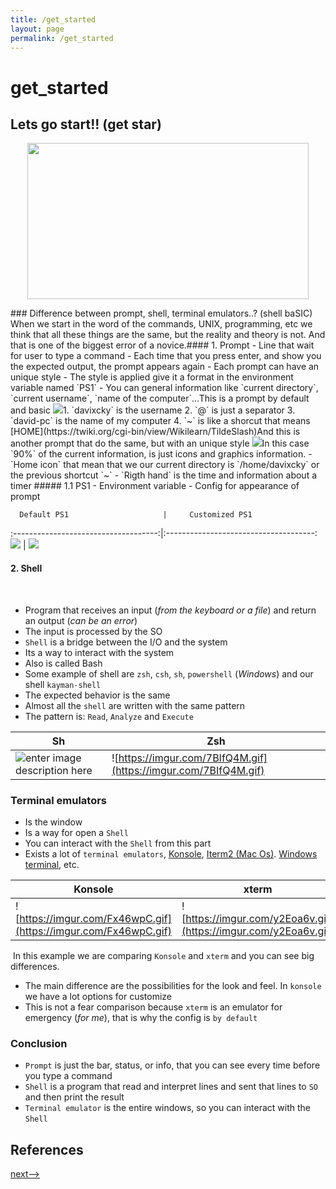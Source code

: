 ```yaml
---
title: /get_started
layout: page
permalink: /get_started
---
```


# get_started
## Lets go start!! (get star)
<p align="center">
<img align="center" class="center" src="https://images.unsplash.com/photo-1461896836934-ffe607ba8211?ixlib=rb-1.2.1&ixid=eyJhcHBfaWQiOjEyMDd9&auto=format&fit=crop&w=750&q=80" width="450" height="250" >
</p>
​
### Difference between prompt, shell, terminal emulators..? (shell baSIC)
When we start in the word of the commands, UNIX, programming, etc we think that all these things are the same, but the reality and theory is not. And that is one of the biggest error of a novice.
​
#### 1. Prompt
 - Line that wait for user to type a command
 - Each time that you press enter, and show you the expected output, the prompt appears again
 - Each prompt can have an unique style
 - The style is applied give it a format in the environment variable named `PS1`
 - You can general information like `current directory`, `current username`, `name of the computer`...
​
This is a prompt by default and basic
<img src="https://i.imgur.com/OjuSACW.png">
​
 1. `davixcky` is the username
 2. `@` is just a separator
 3. `david-pc` is the name of my computer
 4. `~` is like a shorcut that means [HOME](https://twiki.org/cgi-bin/view/Wikilearn/TildeSlash)
​
And this is another prompt that do the same, but with an unique style
<img src="https://i.imgur.com/vYXIRiq.png">
​
 In this case `90%` of the current information, is just icons and graphics information.
 - `Home icon` that mean that we our current directory is `/home/davixcky` or the previous shortcut `~`
 - `Rigth hand` is the time and information about a timer
##### 1.1 PS1
 - Environment variable
 - Config for appearance of prompt 
 
      Default PS1                     |     Customized PS1
:------------------------------------:|:-------------------------------------:
![](https://i.imgur.com/OAduWKS.gif)  |  ![](https://i.imgur.com/PYDv0LI.gif)
​
#### 2. Shell
​
 - Program that receives an input (*from the keyboard or a file*) and return an output (*can be an error*)
 - The input is processed by the SO
 - `Shell` is a bridge between the I/O and the system
 - Its a way to interact with the system
 - Also is called Bash
 - Some example of shell are `zsh`, `csh`, `sh`, `powershell` (*Windows*) and our shell `kayman-shell`
 - The expected behavior is the same 
 - Almost all the `shell` are written with the same pattern
 - The pattern is: `Read`, `Analyze` and `Execute`
 
|Sh|Zsh|
|--|--|
| ![enter image description here](https://imgur.com/V8DMYKP.gif)|![https://imgur.com/7BIfQ4M.gif](https://imgur.com/7BIfQ4M.gif)  |
### Terminal emulators
 - Is the window
 - Is a way for open a `Shell`
 - You can interact with the `Shell` from this part
 - Exists a lot of `terminal emulators`, [Konsole](https://konsole.kde.org/), [Iterm2 (Mac Os)](https://www.iterm2.com/). [Windows terminal](https://www.microsoft.com/en-us/p/windows-terminal-preview/9n0dx20hk701?activetab=pivot:overviewtab), etc.
 
 
|Konsole  |xterm  |
|--|--|
|![https://imgur.com/Fx46wpC.gif](https://imgur.com/Fx46wpC.gif)  |![https://imgur.com/y2Eoa6v.gif](https://imgur.com/y2Eoa6v.gif)  |
​
In this example we are comparing `Konsole` and `xterm` and you can see big differences.
​
 - The main difference are the possibilities for the look and feel. In `konsole` we have a lot options for customize
 - This is not a fear comparison because `xterm` is an emulator for emergency (*for me*), that is why the config is `by default`
 
### Conclusion 
 - `Prompt` is just the bar, status, or info, that you can see every time before you type a command
 - `Shell` is a program that read and interpret lines and sent that lines to `SO` and then print the result
 - `Terminal emulator` is the entire windows, so you can interact with the `Shell`
​


## References
[next-->](https://wikipedia.org/wiki/Peter_principle)

